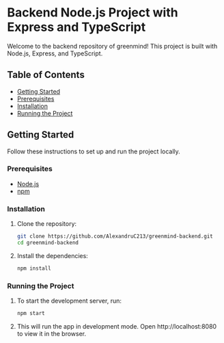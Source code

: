 # Backend Node.js Project with Express and TypeScript

Welcome to the backend repository of greenmind! This project is built with Node.js, Express, and TypeScript.

## Table of Contents

- [Getting Started](#getting-started)
- [Prerequisites](#prerequisites)
- [Installation](#installation)
- [Running the Project](#running-the-project)

## Getting Started

Follow these instructions to set up and run the project locally.

### Prerequisites

- [Node.js](https://nodejs.org/en/download/)
- [npm](https://www.npmjs.com/get-npm)

### Installation

1. Clone the repository:

   ```bash
   git clone https://github.com/AlexandruC213/greenmind-backend.git
   cd greenmind-backend
   ```

2. Install the dependencies:
   ```bash
   npm install
   ```

### Running the Project

1. To start the development server, run:
   ```bash
   npm start
   ```
2. This will run the app in development mode. Open http://localhost:8080 to view it in the browser.
